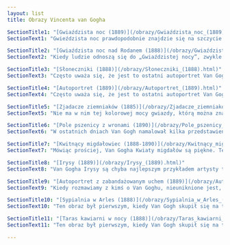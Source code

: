 ```yaml
---
layout: list 
title: Obrazy Vincenta van Gogha 

SectionTitle1: "[Gwiaździsta noc (1889)](/obrazy/Gwiaździsta_noc_(1889).html)"
SectionText1: "Gwieździsta noc prawdopodobnie znajdzie się na szczycie każdej listy, jeśli chodzi o nazywanie najsłynniejszych dzieł Van Gogha. Znajdziesz go na plakatach, nowatorskich skarpetkach, torbach na zakupy, tłach komputerowych, wytatuowanych ramionach – co tylko chcesz. Znajdziesz go również na ścianach Museum of Modern Art w Nowym Jorku, gdzie jest jednym z najbardziej przyciągających uwagę muzeum (co naprawdę dużo mówi, biorąc pod uwagę ilość inne niesamowite obrazy obecne w kolekcji MoMA).Gwieździsta noc to nie tylko jeden z najpopularniejszych obrazów Van Gogha; to jedno z najbardziej kultowych dzieł sztuki, jakie istnieją. Spektakularne, wirujące nocne niebo, wypełnione spiralami w stylu ekspresjonistycznym, do dziś wzbudza silne emocje wśród widzów."

SectionTitle2: "[Gwiaździsta noc nad Rodanem (1888)](/obrazy/Gwiaździsta_noc_nad_Rodanem_(1888).html)"
SectionText2: "Kiedy ludzie odnoszą się do „Gwiaździstej nocy”, zwykle mają na myśli pierwszy obraz na tej liście – ale równie dobrze mogliby mówić o Gwiaździsta noc nad Rodanem zamiast. Podobnie uderzający w przedstawieniu nocnego nieba (choć ma mniej spiral), ten obraz daje nieco spokojniejsze wrażenie niż jego odpowiednik, ale zawiera klasyczną paletę kolorów, z której Van Gogh stał się znany."

SectionTitle3: "[Słoneczniki (1888)](/obrazy/Słoneczniki_(1888).html)"
SectionText3: "Często uważa się, że jest to ostatni autoportret Van Gogha, a także jego najbardziej charakterystyczny obraz na płótnie. Podczas gdy krytycy są podzieleni co do tego, czy Autoportret bez brody jest jego ostatnim obrazem przedstawiającym samego siebie, nie ma wątpliwości, który obraz jest bardziej znany. Ma podobne halucynacyjne wirujące wzory do Gwieździsta noci wskazuje na ogólne poczucie turbulencji i ciśnienia. Kiedy ludzie myślą o Van Goghu, to jest to mężczyzna, o którym myślą: intensywna, zamyślona postać pełna ekspresji i emocjonalnego zamieszania."

SectionTitle4: "[Autoportret (1889)](/obrazy/Autoportret_(1889).html)"
SectionText4: "Często uważa się, że jest to ostatni autoportret Van Gogha, a także jego najbardziej charakterystyczny obraz na płótnie. Podczas gdy krytycy są podzieleni co do tego, czy Autoportret bez brody jest jego ostatnim obrazem przedstawiającym samego siebie, nie ma wątpliwości, który obraz jest bardziej znany. Ma podobne halucynacyjne wirujące wzory do Gwieździsta noci wskazuje na ogólne poczucie turbulencji i ciśnienia. Kiedy ludzie myślą o Van Goghu, to jest to mężczyzna, o którym myślą: intensywna, zamyślona postać pełna ekspresji i emocjonalnego zamieszania."

SectionTitle5: "[Zjadacze ziemniaków (1885)](/obrazy/Zjadacze_ziemniaków_(1885).html)"
SectionText5: "Nie ma w nim tej kolorowej mocy gwiazdy, którą można znaleźć w niektórych jego późniejszych pracach, ale Zjadacze ziemniaków nadal uważany jest za jeden z najsłynniejszych obrazów Van Gogha. Stworzony w 1885 roku, nieco wcześniej niż inne obrazy, które do tej pory zaprezentowano, obraz ten ujawnia holenderskie korzenie artysty.Pod silnym wpływem artystów ze szkoły haskiej (przede wszystkim Józefa Israelsa), Van Gogh starał się przedstawić realia życia chłopskiego takimi, jakimi było naprawdę: szorstkim, czasem brzydkim, ale także z autentycznością i sentymentem, jakie można znaleźć w rodzinnym otoczeniu."

SectionTitle6: "[Pole pszenicy z wronami (1890)](/obrazy/Pole_pszenicy_z_wronami_(1890).html)"
SectionText6: "W ostatnich dniach Van Gogh namalował kilka przedstawień otaczających go pól pszenicy. Spośród nich ten jest najbardziej znany, ale i najciemniejszy. Wydaje się pokazywać poczucie izolacji i samotności, ze ścieżką kończącą się na środku pola, prowadzącą donikąd, otoczoną przez wrony. To ponury obraz.Istnieje wiele innych interpretacji obrazu – w tym myśl, że nie ma tu ani nuty niepokoju czy rozpaczy (Walther i Metzger) – i ostatecznie nie sposób poznać motywacji artysty. Wiemy na pewno, że dramatyczna paleta kolorów, rodzaj mieszanki między Gwieździsta noc i Słonecznikisprawia, że ​​jest to jeden z najbardziej instynktownych i uderzających obrazów Van Gogha."

SectionTitle7: "[Kwitnący migdałowiec (1888-1890)](/obrazy/Kwitnący_migdałowiec_(1888-1890).html)"
SectionText7: "Mówiąc prościej, Van Gogha Kwiaty migdałów są piękne. Tematyka jest estetyczna, a radość artysty z ich malowania widać wyraźnie w efekcie końcowym. Ten konkretny obraz jest najsłynniejszym z całej serii poświęconej kwitnącym drzewkom migdałowym."

SectionTitle8: "[Irysy (1889)](/obrazy/Irysy_(1889).html)"
SectionText8: "Van Gogha Irysy są chyba najlepszym przykładem artysty tworzącego prace o ekstremalnych walorach estetycznych. Obraz jest pełen światła, życia i naturalnego piękna – z nutą japońskiej inspiracji, którą można znaleźć w Kwiaty migdałów. Mówiąc najprościej, jest spektakularny i pełen kolorów.„[To] rzuca się w oczy z daleka. Irysy to piękne studium pełne powietrza i życia”. – Theo van Gogha."

SectionTitle9: "[Autoportret z zabandażowanym uchem (1889)](/obrazy/Autoportret_z_zabandażowanym_uchem_(1889).html)"
SectionText9: "Kiedy rozmawiamy z kimś o Van Goghu, nieuniknione jest, że rozmowa w końcu pójdzie w kierunku tego, co dokładnie stało się z jego uchem – przedstawionego na tym właśnie obrazie. Twórczość Van Gogha jest nierozerwalnie związana z jego życiem osobistym i wydarzeniami, które miały miejsce w trakcie jego artystycznej kariery. Obraz Van Gogha z zabandażowanym uchem jest ikoną, a czasem (niestety) pierwszym obrazem, który przychodzi na myśl, gdy ktoś myśli o Vincent van Gogh."

SectionTitle10: "[Sypialnia w Arles (1888)](/obrazy/Sypialnia_w_Arles_(1888).html)"
SectionText10: "Ten obraz był pierwszym, kiedy Van Gogh skupił się na tworzeniu swoich kultowych wieczornych teł z rozgwieżdżonym niebem – zaczął tworzyć Gwiaździsta noc nad Rodanem wkrótce potem, a następnie Gwieździsta noc. Kolory są natychmiast uderzające i można powiedzieć, że jest to obraz Van Gogha oparty na palecie kolorów i ciemnych sylwetkach w oddali.Jest tak uwielbiany, że dokładne miejsce w Arles, w którym Van Gogh stworzył ten obraz, zostało odnowione na początku lat 1990., aby dokładniej przypominać (lub replikować) to miejsce, tak jak było, gdy artysta uwiecznił go na tym obrazie."

SectionTitle11: "[Taras kawiarni w nocy (1888)](/obrazy/Taras_kawiarni_w_nocy_(1888).html)"
SectionText11: "Ten obraz był pierwszym, kiedy Van Gogh skupił się na tworzeniu swoich kultowych wieczornych teł z rozgwieżdżonym niebem – zaczął tworzyć Gwiaździsta noc nad Rodanem wkrótce potem, a następnie Gwieździsta noc. Kolory są natychmiast uderzające i można powiedzieć, że jest to obraz Van Gogha oparty na palecie kolorów i ciemnych sylwetkach w oddali.Jest tak uwielbiany, że dokładne miejsce w Arles, w którym Van Gogh stworzył ten obraz, zostało odnowione na początku lat 1990., aby dokładniej przypominać (lub replikować) to miejsce, tak jak było, gdy artysta uwiecznił go na tym obrazie."

---
```

